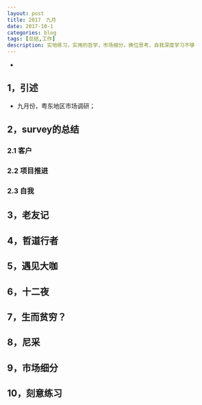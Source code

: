 ```yaml
---
layout: post
title: 2017　九月 
date: 2017-10-1
categories: blog
tags: [总结,工作]
description: 实地练习，实用的哲学，市场细分，换位思考，自我深度学习不够
---
```


* 



## 1，引述

* 九月份，粤东地区市场调研；


## 2，survey的总结

### 2.1 客户

### 2.2 项目推进

### 2.3 自我


## 3，老友记

## 4，哲道行者

## 5，遇见大咖

## 6，十二夜

## 7，生而贫穷？

## 8，尼采

## 9，市场细分

## 10，刻意练习



